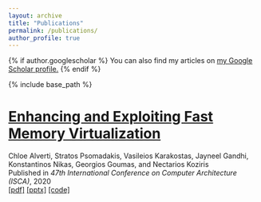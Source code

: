 ```yaml
---
layout: archive
title: "Publications"
permalink: /publications/
author_profile: true
---
```


{% if author.googlescholar %}
  You can also find my articles on <u><a href="{{author.googlescholar}}">my Google Scholar profile</a>.</u>
{% endif %}

{% include base_path %}

[Enhancing and Exploiting Fast Memory Virtualization](/publications/isca2020-contiguity)
======
Chloe Alverti, Stratos Psomadakis, Vasileios Karakostas, Jayneel Gandhi, Konstantinos Nikas, Georgios Goumas, and Nectarios Koziris
<br/>
Published in <i>47th International Conference on Computer Architecture (ISCA)</i>, 2020
<br/>
[[pdf]](https://cslab.ece.ntua.gr/~xalverti/papers/isca20_enhancing_and_exploiting_contiguity.pdf) [[pptx]](https://cslab.ece.ntua.gr/~xalverti/papers/isca20_enhancing_and_exploiting_contiguity.pptx) [[code]](www.github.com/cslab-ntua/contiguity-isca2020.git)
